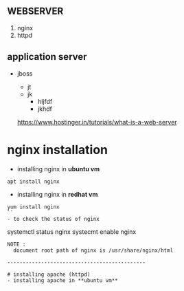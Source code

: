 WEBSERVER 
-------------------------

1. nginx
2. httpd 

application server 
--------------------
* jboss 
    * jt
    * jk 
        * hljfdf
        * jkhdf




   https://www.hostinger.in/tutorials/what-is-a-web-server


# nginx installation
- installing nginx in **ubuntu vm**
```
apt install nginx 
```
- installing nginx in **redhat vm**
```
yum install nginx
``
- to check the status of nginx 
```
systemctl status nginx 
systecmt enable nginx 
```
NOTE : 
  document root path of nginx is /usr/share/nginx/html
  
---------------------------------------------

# installing apache (httpd)
- installing apache in **ubuntu vm**

  

